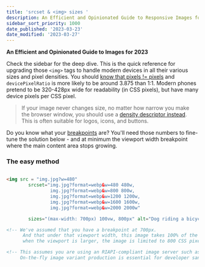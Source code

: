 ```yaml
---
title: 'srcset & <img> sizes '
description: An Efficient and Opinionated Guide to Responsive Images for 2023
sidebar_sort_priority: 1000
date_published: '2023-03-23'
date_modified: '2023-03-27'
---
```


**An Efficient and Opinionated Guide to Images for 2023**

Check the sidebar for the deep dive. This is the quick reference for upgrading those `<img>` tags to handle modern devices in all their various sizes and pixel densities. You should [know that pixels != pixels](/en/pixels-not-pixels) and `devicePixelRatio` is more likely to be around 3.875 than 1:1. Modern phones pretend to be 320-428px wide for readability (in CSS pixels), but have many device pixels per CSS pixel.

> If your image never changes size, no matter how narrow you make the browser window, you should use a [density descriptor instead](/en/density-descriptors). This is often suitable for logos, icons, and buttons.

Do you know what your [breakpoints](/en/breakpoints) are? You'll need those numbers to fine-tune the solution below - and at minimum the viewport width breakpoint where the main content area stops growing.


### The easy method

```html

<img src = "img.jpg?w=480" 
        srcset="img.jpg?format=webp&w=480 480w, 
                img.jpg?format=webp&w=800 800w, 
                img.jpg?format=webp&w=1200 1200w, 
                img.jpg?format=webp&w=1600 1600w, 
                img.jpg?format=webp&w=2000 2000w"

        sizes="(max-width: 700px) 100vw, 800px" alt="Dog riding a bicycle" />

<!-- We've assumed that you have a breakpoint at 700px. 
      And that under that viewport width, this image takes 100% of the width, but
      when the viewport is larger, the image is limited to 800 CSS pixels -->

<!-- This assumes you are using an RIAPI-compliant image server such as Imageflow. 
     On-the-fly image variant production is essential for developer sanity. -->
```
